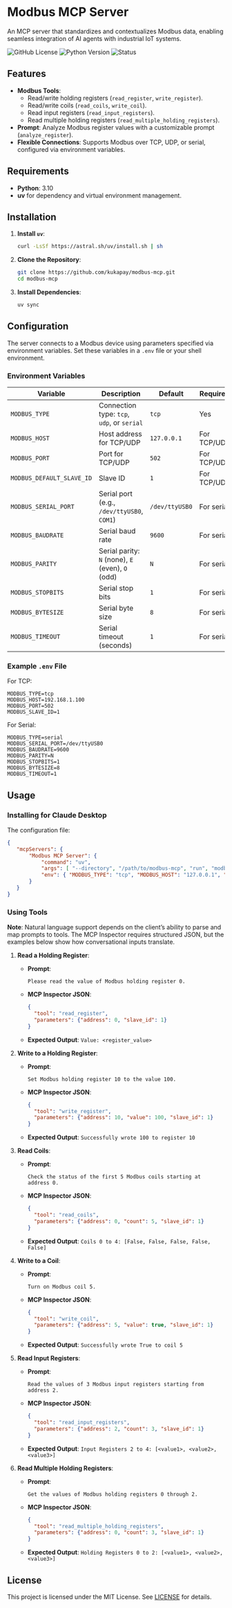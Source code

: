 # Modbus MCP Server

An MCP server that standardizes and contextualizes Modbus data, enabling seamless integration of AI agents with industrial IoT systems.

![GitHub License](https://img.shields.io/github/license/kukapay/crypto-trending-mcp)
![Python Version](https://img.shields.io/badge/python-3.10+-blue)
![Status](https://img.shields.io/badge/status-active-brightgreen.svg)

## Features

- **Modbus Tools**:
  - Read/write holding registers (`read_register`, `write_register`).
  - Read/write coils (`read_coils`, `write_coil`).
  - Read input registers (`read_input_registers`).
  - Read multiple holding registers (`read_multiple_holding_registers`).
- **Prompt**: Analyze Modbus register values with a customizable prompt (`analyze_register`).
- **Flexible Connections**: Supports Modbus over TCP, UDP, or serial, configured via environment variables.

## Requirements

- **Python**: 3.10
- **uv** for dependency and virtual environment management.

## Installation

1. **Install `uv`**:
   ```bash
   curl -LsSf https://astral.sh/uv/install.sh | sh
   ```

2. **Clone the Repository**:
   ```bash
   git clone https://github.com/kukapay/modbus-mcp.git
   cd modbus-mcp
   ```

3. **Install Dependencies**:
   ```bash
   uv sync
   ```

## Configuration

The server connects to a Modbus device using parameters specified via environment variables. Set these variables in a `.env` file or your shell environment.

### Environment Variables

| Variable                   | Description                                      | Default              | Required |
|-------------------------   |--------------------------------------------------|----------------------|----------|
| `MODBUS_TYPE`              | Connection type: `tcp`, `udp`, or `serial`       | `tcp`                | Yes      |
| `MODBUS_HOST`              | Host address for TCP/UDP                        | `127.0.0.1`          | For TCP/UDP |
| `MODBUS_PORT`              | Port for TCP/UDP                                | `502`                | For TCP/UDP |
| `MODBUS_DEFAULT_SLAVE_ID`  | Slave ID                                        | `1`                  | For TCP/UDP |
| `MODBUS_SERIAL_PORT`       | Serial port (e.g., `/dev/ttyUSB0`, `COM1`)      | `/dev/ttyUSB0`       | For serial |
| `MODBUS_BAUDRATE`          | Serial baud rate                                | `9600`               | For serial |
| `MODBUS_PARITY`            | Serial parity: `N` (none), `E` (even), `O` (odd) | `N`                 | For serial |
| `MODBUS_STOPBITS`          | Serial stop bits                                | `1`                  | For serial |
| `MODBUS_BYTESIZE`          | Serial byte size                                | `8`                  | For serial |
| `MODBUS_TIMEOUT`           | Serial timeout (seconds)                        | `1`                  | For serial |

### Example `.env` File

For TCP:
```
MODBUS_TYPE=tcp
MODBUS_HOST=192.168.1.100
MODBUS_PORT=502
MODBUS_SLAVE_ID=1
```

For Serial:
```
MODBUS_TYPE=serial
MODBUS_SERIAL_PORT=/dev/ttyUSB0
MODBUS_BAUDRATE=9600
MODBUS_PARITY=N
MODBUS_STOPBITS=1
MODBUS_BYTESIZE=8
MODBUS_TIMEOUT=1
```

## Usage

### Installing for Claude Desktop

The configuration file:

```json
{
   "mcpServers": {
       "Modbus MCP Server": {
           "command": "uv",
           "args": [ "--directory", "/path/to/modbus-mcp", "run", "modbus-mcp" ],
           "env": { "MODBUS_TYPE": "tcp", "MODBUS_HOST": "127.0.0.1", "MODBUS_PORT": 502 },
       }
   }
}
```

### Using Tools

**Note**: Natural language support depends on the client’s ability to parse and map prompts to tools. The MCP Inspector requires structured JSON, but the examples below show how conversational inputs translate.

1. **Read a Holding Register**:
   - **Prompt**:
     ```
     Please read the value of Modbus holding register 0.
     ```
   - **MCP Inspector JSON**:
     ```json
     {
       "tool": "read_register",
       "parameters": {"address": 0, "slave_id": 1}
     }
     ```
   - **Expected Output**: `Value: <register_value>`

2. **Write to a Holding Register**:
   - **Prompt**:
     ```
     Set Modbus holding register 10 to the value 100.
     ```
   - **MCP Inspector JSON**:
     ```json
     {
       "tool": "write_register",
       "parameters": {"address": 10, "value": 100, "slave_id": 1}
     }
     ```
   - **Expected Output**: `Successfully wrote 100 to register 10`

3. **Read Coils**:
   - **Prompt**:
     ```
     Check the status of the first 5 Modbus coils starting at address 0.
     ```
   - **MCP Inspector JSON**:
     ```json
     {
       "tool": "read_coils",
       "parameters": {"address": 0, "count": 5, "slave_id": 1}
     }
     ```
   - **Expected Output**: `Coils 0 to 4: [False, False, False, False, False]`

4. **Write to a Coil**:
   - **Prompt**:
     ```
     Turn on Modbus coil 5.
     ```
   - **MCP Inspector JSON**:
     ```json
     {
       "tool": "write_coil",
       "parameters": {"address": 5, "value": true, "slave_id": 1}
     }
     ```
   - **Expected Output**: `Successfully wrote True to coil 5`

5. **Read Input Registers**:
   - **Prompt**:
     ```
     Read the values of 3 Modbus input registers starting from address 2.
     ```
   - **MCP Inspector JSON**:
     ```json
     {
       "tool": "read_input_registers",
       "parameters": {"address": 2, "count": 3, "slave_id": 1}
     }
     ```
   - **Expected Output**: `Input Registers 2 to 4: [<value1>, <value2>, <value3>]`

6. **Read Multiple Holding Registers**:
   - **Prompt**:
     ```
     Get the values of Modbus holding registers 0 through 2.
     ```
   - **MCP Inspector JSON**:
     ```json
     {
       "tool": "read_multiple_holding_registers",
       "parameters": {"address": 0, "count": 3, "slave_id": 1}
     }
     ```
   - **Expected Output**: `Holding Registers 0 to 2: [<value1>, <value2>, <value3>]`


## License

This project is licensed under the MIT License. See [LICENSE](LICENSE) for details.
